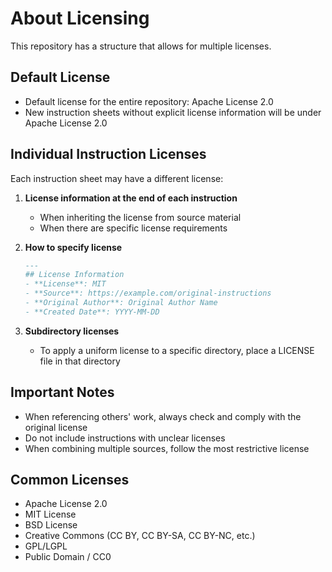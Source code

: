 # About Licensing

This repository has a structure that allows for multiple licenses.

## Default License
- Default license for the entire repository: Apache License 2.0
- New instruction sheets without explicit license information will be under Apache License 2.0

## Individual Instruction Licenses
Each instruction sheet may have a different license:

1. **License information at the end of each instruction**
   - When inheriting the license from source material
   - When there are specific license requirements

2. **How to specify license**
   ```markdown
   ---
   ## License Information
   - **License**: MIT
   - **Source**: https://example.com/original-instructions
   - **Original Author**: Original Author Name
   - **Created Date**: YYYY-MM-DD
   ```

3. **Subdirectory licenses**
   - To apply a uniform license to a specific directory, place a LICENSE file in that directory

## Important Notes
- When referencing others' work, always check and comply with the original license
- Do not include instructions with unclear licenses
- When combining multiple sources, follow the most restrictive license

## Common Licenses
- Apache License 2.0
- MIT License
- BSD License
- Creative Commons (CC BY, CC BY-SA, CC BY-NC, etc.)
- GPL/LGPL
- Public Domain / CC0